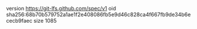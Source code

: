 version https://git-lfs.github.com/spec/v1
oid sha256:68b70b579752a1ae1f2e408086fb5e9d46c828ca4f667fb9de34b6ececb9faec
size 1085
